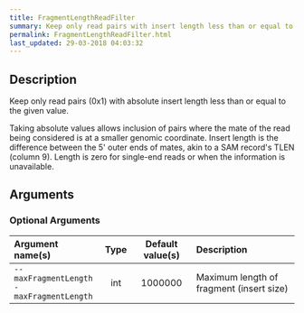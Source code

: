 ```yaml
---
title: FragmentLengthReadFilter
summary: Keep only read pairs with insert length less than or equal to the given value
permalink: FragmentLengthReadFilter.html
last_updated: 29-03-2018 04:03:32
---
```


## Description

Keep only read pairs (0x1) with absolute insert length less than or equal to the given value.

 <p>Taking absolute values allows inclusion of pairs where the mate of the read being considered is at a smaller genomic coordinate.
 Insert length is the difference between the 5' outer ends of mates, akin to a SAM record's TLEN (column 9).
 Length is zero for single-end reads or when the information is unavailable.

## Arguments

### Optional Arguments

| Argument name(s) | Type | Default value(s) | Description |
| :--------------- | :--: | :--------------: | :------ |
| `--maxFragmentLength`<br/>`-maxFragmentLength` | int | 1000000 | Maximum length of fragment (insert size) |


